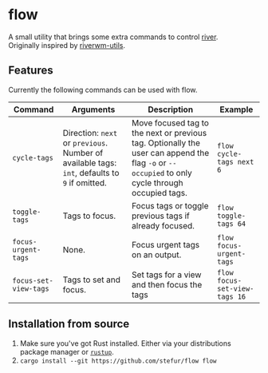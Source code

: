 # flow
A small utility that brings some extra commands to control [river](https://github.com/riverwm/river).  
Originally inspired by [riverwm-utils](https://github.com/NickHastings/riverwm-utils).

## Features
Currently the following commands can be used with flow.

| Command | Arguments | Description | Example |
| --- | --- | --- | --- |
| `cycle-tags` | Direction: `next` or `previous`. Number of available tags: `int`, defaults to `9` if omitted. | Move focused tag to the next or previous tag. Optionally the user can append the flag `-o` or `--occupied` to only cycle through occupied tags. | `flow cycle-tags next 6` |
| `toggle-tags` | Tags to focus. | Focus tags or toggle previous tags if already focused. | `flow toggle-tags 64` |
| `focus-urgent-tags` | None. | Focus urgent tags on an output. | `flow focus-urgent-tags` |
| `focus-set-view-tags` | Tags to set and focus. | Set tags for a view and then focus the tags | `flow focus-set-view-tags 16` |

## Installation from source
1. Make sure you've got Rust installed. Either via your distributions package manager or [`rustup`](https://rustup.rs/).
2. `cargo install --git https://github.com/stefur/flow flow`